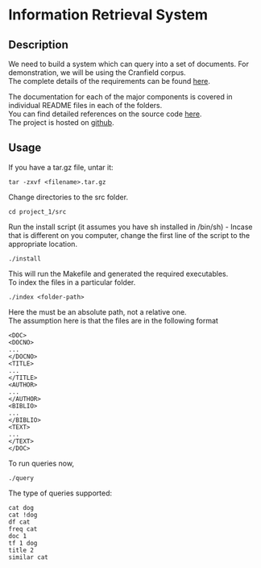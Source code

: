 Information Retrieval System
=============================

Description
------------
We need to build a system which can query into a set of documents. For demonstration, we will be using the Cranfield corpus.  
The complete details of the requirements can be found [here](http://www1.cs.columbia.edu/~cs6998/HW1F13.pdf).  

The documentation for each of the major components is covered in individual README files in each of the folders.  
You can find detailed references on the source code [here](http://www.columbia.edu/~ds3267/IRLib/).  
The project is hosted on [github](https://github.com/sdhaivat2011/columbia_courses/tree/master/set/project_1).  

Usage
-------
If you have a tar.gz file, untar it:  
```
tar -zxvf <filename>.tar.gz
```
Change directories to the src folder.  
```
cd project_1/src
```
Run the install script (it assumes you have sh installed in /bin/sh) - Incase that is different on you computer, change the first line of the script to the appropriate location.  
```
./install
```
This will run the Makefile and generated the required executables.  
To index the files in a particular folder.  
```
./index <folder-path>
```
Here the <folder-path> must be an absolute path, not a relative one.  
The assumption here is that the files are in the following format  
```
<DOC>
<DOCNO>
...
</DOCNO>
<TITLE>
...
</TITLE>
<AUTHOR>
...
</AUTHOR>
<BIBLIO>
...
</BIBLIO>
<TEXT>
...
</TEXT>
</DOC>
```
To run queries now,  
```
./query
```
The type of queries supported:  
```
cat dog
cat !dog
df cat
freq cat
doc 1
tf 1 dog
title 2
similar cat
```


